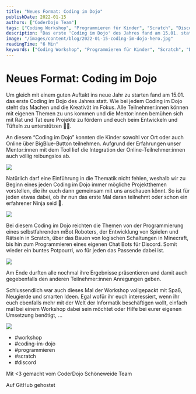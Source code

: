 ```yaml
---
title: "Neues Format: Coding im Dojo"
publishDate: 2022-01-15
authors: ["CoderDojo Team"]
tags: ["Coding Workshop", "Programmieren für Kinder", "Scratch", "Discord Chat Bot", "mBot Roboter", "Minecraft Schaltungen", "Online Coding", "Coding im Dojo", "programmierung"]
description: "Das erste 'Coding im Dojo' des Jahres fand am 15.01. statt, mit kreativen Projekten und Unterstützung durch Mentoren vor Ort und online."
image: "/images/content/blog/2022-01-15-coding-im-dojo-hero.jpg"
readingTime: "6 Min"
keywords: ["Coding Workshop", "Programmieren für Kinder", "Scratch", "Discord Chat Bot", "mBot Roboter", "Minecraft Schaltungen", "Online Coding", "Coding im Dojo"]
---
```


# Neues Format: Coding im Dojo

Um gleich mit einem guten Auftakt ins neue Jahr zu starten fand am 15.01. das erste Coding im Dojo des Jahres statt. Wie bei jedem Coding im Dojo steht das Machen und die Kreativät im Fokus. Alle Teilnehmer:innen können mit eigenen Themen zu uns kommen und die Mentor:innen bemühen sich mit Rat und Tat eure Projekte zu fördern und euch beim Entwickeln und Tüfteln zu unterstützen 🧑‍🏫.

An diesem “Coding im Dojo” konnten die Kinder sowohl vor Ort oder auch Online über BigBlue-Button teilnehmen. Aufgrund der Erfahrungen unser Mentor:innen mit dem Tool lief die Integration der Online-Teilnehmer:innen auch völlig reibungslos ab.

![](/images/cms/coding_im_dojo_22_01_15_mentor_innen.gif)

Natürlich darf eine Einführung in die Thematik nicht fehlen, weshalb wir zu Beginn eines jeden Coding im Dojo immer mögliche Projektthemen vorstellen, die ihr euch dann gemeinsam mit uns anschauen könnt. So ist für jeden etwas dabei, ob ihr nun das erste Mal daran teilnehmt oder schon ein erfahrener Ninja seid 🥷.

![](/images/cms/coding_im_dojo_22_01_15_mbot.png)

Bei diesem Coding im Dojo reichten die Themen von der Programmierung eines selbstfahrenden mBot Roboters, der Entwicklung von Spielen und Rätseln in Scratch, über das Bauen von logischen Schaltungen in Minecraft, bis hin zum Programmieren eines eigenen Chat Bots für Discord. Somit wieder ein buntes Potpourri, wo für jeden das Passende dabei ist.

![](/images/cms/coding_im_dojo_22_01_15_projects.png)

Am Ende durften alle nochmal ihre Ergebnisse präsentieren und damit auch gegebenfalls den anderen Teilnehmer:innen Anregungen geben.

Schlussendlich war auch dieses Mal der Workshop vollgepackt mit Spaß, Neugierde und smarten Ideen. Egal wofür ihr euch interessiert, wenn ihr euch ebenfalls mehr mit der Welt der Informatik beschäftigen wollt, einfach mal bei einem Workshop dabei sein möchtet oder Hilfe bei eurer eigenen Umsetzung benötigt, …

![](/images/cms/coding_im_dojo_22_01_15_fenja.png)

- #workshop
- #coding-im-dojo
- #programmieren
- #scratch
- #discord

Mit <3 gemacht vom CoderDojo Schöneweide Team

Auf GitHub gehostet


